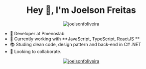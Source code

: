 <h1 align="center">Hey 👋,  I'm Joelson Freitas</h1>

<p align="center"> <img src="https://komarev.com/ghpvc/?username=joelsonfoliveira" alt="joelsonfoliveira" /> </p>

- 🔭 Developer at Pmenoslab
- 🌱 Currently working with **JavaScript, TypeScript, ReactJS **
- 📚 Studing clean code, design pattern and back-end in C# .NET
- 🤝 Looking to collaborate.


<p align="center">
  <a href="https://www.linkedin.com/in/joelsonfoliveira/" target="blank">
  <img align="center" src="https://img.shields.io/badge/linkedin-%230077B5.svg?&style=for-the-badge&logo=linkedin&logoColor=white" alt="joelsonfoliveira"/></a>
</p>
